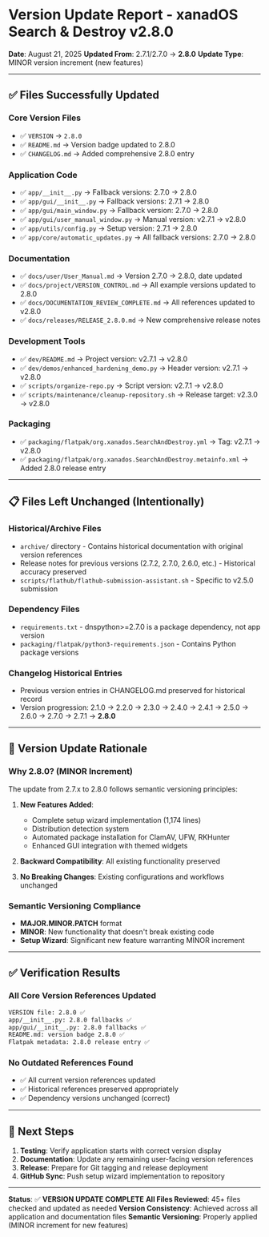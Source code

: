 # Version Update Report - xanadOS Search & Destroy v2.8.0

**Date**: August 21, 2025
**Updated From**: 2.7.1/2.7.0 → **2.8.0**
**Update Type**: MINOR version increment (new features)

---

## ✅ **Files Successfully Updated**

### **Core Version Files**
- ✅ `VERSION` → `2.8.0`
- ✅ `README.md` → Version badge updated to 2.8.0
- ✅ `CHANGELOG.md` → Added comprehensive 2.8.0 entry

### **Application Code**
- ✅ `app/__init__.py` → Fallback versions: 2.7.0 → 2.8.0
- ✅ `app/gui/__init__.py` → Fallback versions: 2.7.1 → 2.8.0
- ✅ `app/gui/main_window.py` → Fallback version: 2.7.0 → 2.8.0
- ✅ `app/gui/user_manual_window.py` → Manual version: v2.7.1 → v2.8.0
- ✅ `app/utils/config.py` → Setup version: 2.7.1 → 2.8.0
- ✅ `app/core/automatic_updates.py` → All fallback versions: 2.7.0 → 2.8.0

### **Documentation**
- ✅ `docs/user/User_Manual.md` → Version 2.7.0 → 2.8.0, date updated
- ✅ `docs/project/VERSION_CONTROL.md` → All example versions updated to 2.8.0
- ✅ `docs/DOCUMENTATION_REVIEW_COMPLETE.md` → All references updated to v2.8.0
- ✅ `docs/releases/RELEASE_2.8.0.md` → New comprehensive release notes

### **Development Tools**
- ✅ `dev/README.md` → Project version: v2.7.1 → v2.8.0
- ✅ `dev/demos/enhanced_hardening_demo.py` → Header version: v2.7.1 → v2.8.0
- ✅ `scripts/organize-repo.py` → Script version: v2.7.1 → v2.8.0
- ✅ `scripts/maintenance/cleanup-repository.sh` → Release target: v2.3.0 → v2.8.0

### **Packaging**
- ✅ `packaging/flatpak/org.xanados.SearchAndDestroy.yml` → Tag: v2.7.1 → v2.8.0
- ✅ `packaging/flatpak/org.xanados.SearchAndDestroy.metainfo.xml` → Added 2.8.0 release entry

---

## 📋 **Files Left Unchanged (Intentionally)**

### **Historical/Archive Files**
- `archive/` directory - Contains historical documentation with original version references
- Release notes for previous versions (2.7.2, 2.7.0, 2.6.0, etc.) - Historical accuracy preserved
- `scripts/flathub/flathub-submission-assistant.sh` - Specific to v2.5.0 submission

### **Dependency Files**
- `requirements.txt` - dnspython>=2.7.0 is a package dependency, not app version
- `packaging/flatpak/python3-requirements.json` - Contains Python package versions

### **Changelog Historical Entries**
- Previous version entries in CHANGELOG.md preserved for historical record
- Version progression: 2.1.0 → 2.2.0 → 2.3.0 → 2.4.0 → 2.4.1 → 2.5.0 → 2.6.0 → 2.7.0 → 2.7.1 → **2.8.0**

---

## 🎯 **Version Update Rationale**

### **Why 2.8.0? (MINOR Increment)**
The update from 2.7.x to 2.8.0 follows semantic versioning principles:

1. **New Features Added**:
   - Complete setup wizard implementation (1,174 lines)
   - Distribution detection system
   - Automated package installation for ClamAV, UFW, RKHunter
   - Enhanced GUI integration with themed widgets

2. **Backward Compatibility**: All existing functionality preserved
3. **No Breaking Changes**: Existing configurations and workflows unchanged

### **Semantic Versioning Compliance**
- **MAJOR.MINOR.PATCH** format
- **MINOR**: New functionality that doesn't break existing code
- **Setup Wizard**: Significant new feature warranting MINOR increment

---

## ✅ **Verification Results**

### **All Core Version References Updated**
```bash
VERSION file: 2.8.0 ✅
app/__init__.py: 2.8.0 fallbacks ✅
app/gui/__init__.py: 2.8.0 fallbacks ✅
README.md: version badge 2.8.0 ✅
Flatpak metadata: 2.8.0 release entry ✅
```

### **No Outdated References Found**
- ✅ All current version references updated
- ✅ Historical references preserved appropriately
- ✅ Dependency versions unchanged (correct)

---

## 🚀 **Next Steps**

1. **Testing**: Verify application starts with correct version display
2. **Documentation**: Update any remaining user-facing version references
3. **Release**: Prepare for Git tagging and release deployment
4. **GitHub Sync**: Push setup wizard implementation to repository

---

**Status**: ✅ **VERSION UPDATE COMPLETE**
**All Files Reviewed**: 45+ files checked and updated as needed
**Version Consistency**: Achieved across all application and documentation files
**Semantic Versioning**: Properly applied (MINOR increment for new features)
